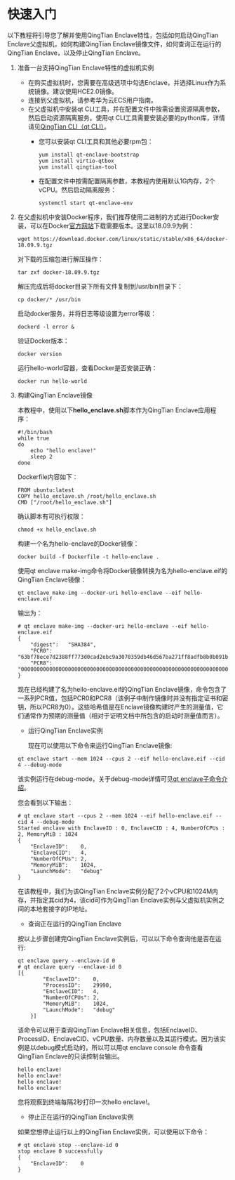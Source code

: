 # 快速入门<a name="ecs_03_1404"></a>

以下教程将引导您了解并使用QingTian Enclave特性，包括如何启动QingTian Enclave父虚拟机，如何构建QingTian Enclave镜像文件，如何查询正在运行的QingTian Enclave，以及停止QingTian Enclave。

1.  准备一台支持QingTian Enclave特性的虚拟机实例
    -   在购买虚拟机时，您需要在高级选项中勾选Enclave，并选择Linux作为系统镜像。建议使用HCE2.0镜像。
    -   连接到父虚拟机，请参考华为云ECS用户指南。
    -   在父虚拟机中安装qt CLI工具，并在配置文件中按需设置资源隔离参数，然后启动资源隔离服务。使用qt CLI工具需要安装必要的python库，详情请见[QingTian CLI（qt CLI）](QingTian-CLI（qt-CLI）.md)。
        -   您可以安装qt CLI工具和其他必要rpm包：

            ```
            yum install qt-enclave-bootstrap
            yum install virtio-qtbox
            yum install qingtian-tool
            ```

        -   在配置文件中按需配置隔离参数，本教程内使用默认1G内存，2个vCPU。然后启动隔离服务：

            ```
            systemctl start qt-enclave-env
            ```

2.  在父虚拟机中安装Docker程序，我们推荐使用二进制的方式进行Docker安装，可以在Docker[官方网站](https://download.docker.com/linux/static/stable/x86_64/)下载需要版本。这里以18.09.9为例：

    ```
    wget https://download.docker.com/linux/static/stable/x86_64/docker-18.09.9.tgz
    ```

    对下载的压缩包进行解压操作：

    ```
    tar zxf docker-18.09.9.tgz
    ```

    解压完成后将docker目录下所有文件复制到/usr/bin目录下：

    ```
    cp docker/* /usr/bin
    ```

    启动docker服务，并将日志等级设置为error等级：

    ```
    dockerd -l error &
    ```

    验证Docker版本：

    ```
    docker version
    ```

    运行hello-world容器，查看Docker是否安装正确：

    ```
    docker run hello-world
    ```

3.  构建QingTian Enclave镜像

    本教程中，使用以下**hello\_enclave.sh**脚本作为QingTian Enclave应用程序：

    ```
    #!/bin/bash
    while true
    do
        echo "hello enclave!"
        sleep 2
    done
    ```

    Dockerfile内容如下：

    ```
    FROM ubuntu:latest
    COPY hello_enclave.sh /root/hello_enclave.sh
    CMD ["/root/hello_enclave.sh"]
    ```

    确认脚本有可执行权限：

    ```
    chmod +x hello_enclave.sh 
    ```

    构建一个名为hello-enclave的Docker镜像：

    ```
    docker build -f Dockerfile -t hello-enclave . 
    ```

    使用qt enclave make-img命令将Docker镜像转换为名为hello-enclave.eif的QingTian Enclave镜像：

    ```
    qt enclave make-img --docker-uri hello-enclave --eif hello-enclave.eif
    ```

    输出为：

    ```
    # qt enclave make-img --docker-uri hello-enclave --eif hello-enclave.eif
    {
        "digest":   "SHA384",
        "PCR0": "63bf78ece7d2388ff773d0cad2ebc9a3070359db46d567ba271ff8adfb8b0b091be4ff4d5dda3f1c83109096e3656f3b",
        "PCR8": "000000000000000000000000000000000000000000000000000000000000000000000000000000000000000000000000"
    }
    ```

    现在已经构建了名为hello-enclave.eif的QingTian Enclave镜像，命令包含了一系列PCR值，包括PCR0和PCR8（该例子中制作镜像时并没有指定证书和密钥，所以PCR8为0）。这些哈希值是在Enclave镜像构建时产生的测量值，它们通常作为预期的测量值（相对于证明文档中所包含的启动时测量值而言）。

    -   运行QingTian Enclave实例

        现在可以使用以下命令来运行QingTian Enclave镜像:

    ```
    qt enclave start --mem 1024 --cpus 2 --eif hello-enclave.eif --cid 4 --debug-mode
    ```

    该实例运行在debug-mode，关于debug-mode详情可见[qt enclave子命令介绍](qt-enclave子命令介绍.md)。

    您会看到以下输出：

    ```
    # qt enclave start --cpus 2 --mem 1024 --eif hello-enclave.eif --cid 4 --debug-mode
    Started enclave with EnclaveID : 0, EnclaveCID : 4, NumberOfCPUs : 2, MemoryMiB : 1024
    {
        "EnclaveID":    0,
        "EnclaveCID":   4,
        "NumberOfCPUs": 2,
        "MemoryMiB":    1024,
        "LaunchMode":   "debug"
    }
    ```

    在该教程中，我们为该QingTian Enclave实例分配了2个vCPU和1024M内存，并指定其cid为4，该cid可作为QingTian Enclave实例与父虚拟机实例之间的本地套接字的IP地址。

    -   查询正在运行的QingTian Enclave

    按以上步骤创建完QingTian Enclave实例后，可以以下命令查询他是否在运行:

    ```
    qt enclave query --enclave-id 0
    # qt enclave query --enclave-id 0
    [{
            "EnclaveID":    0,
            "ProcessID":    29990,
            "EnclaveCID":   4,
            "NumberOfCPUs": 2,
            "MemoryMiB":    1024,
            "LaunchMode":   "debug"
        }]
    ```

    该命令可以用于查询QingTian Enclave相关信息，包括EnclaveID、ProcessID、EnclaveCID、vCPU数量、内存数量以及其运行模式。因为该实例是以debug模式启动的，所以可以用qt enclave console 命令查看QingTian Enclave的只读控制台输出。

    ```
    hello enclave!
    hello enclave!
    hello enclave!
    hello enclave!
    ```

    您将观察到终端每隔2秒打印一次hello enclave!。

    -   停止正在运行的QingTian Enclave实例

    如果您想停止运行以上的QingTian Enclave实例，可以使用以下命令：

    ```
    # qt enclave stop --enclave-id 0
    stop enclave 0 successfully
    {
        "EnclaveID":    0
    }
    ```

